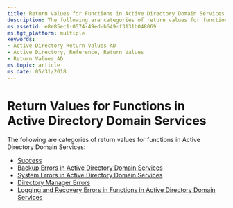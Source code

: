 ```yaml
---
title: Return Values for Functions in Active Directory Domain Services
description: The following are categories of return values for functions in Active Directory Domain Services.
ms.assetid: e8e85ec1-0574-49ed-b649-f3131b048069
ms.tgt_platform: multiple
keywords:
- Active Directory Return Values AD
- Active Directory, Reference, Return Values
- Return Values AD
ms.topic: article
ms.date: 05/31/2018
---
```


# Return Values for Functions in Active Directory Domain Services

The following are categories of return values for functions in Active Directory Domain Services:

-   [Success](success.md)
-   [Backup Errors in Active Directory Domain Services](backup-errors-in-active-directory-domain-services.md)
-   [System Errors in Active Directory Domain Services](system-errors-in-active-directory-domain-services.md)
-   [Directory Manager Errors](directory-manager-errors.md)
-   [Logging and Recovery Errors in Functions in Active Directory Domain Services](logging-and-recovery-errors-in-functions-in-active-directory-domain-services.md)

 

 





